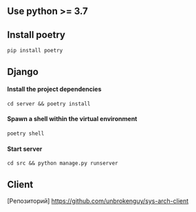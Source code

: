 ## Use python >= 3.7

## Install poetry
```shell
pip install poetry
```

## Django

#### Install the project dependencies
```shell
cd server && poetry install 
```

#### Spawn a shell within the virtual environment
```shell
poetry shell
```

#### Start server
```shell
cd src && python manage.py runserver
```

## Client

[Репозиторий] https://github.com/unbrokenguy/sys-arch-client
